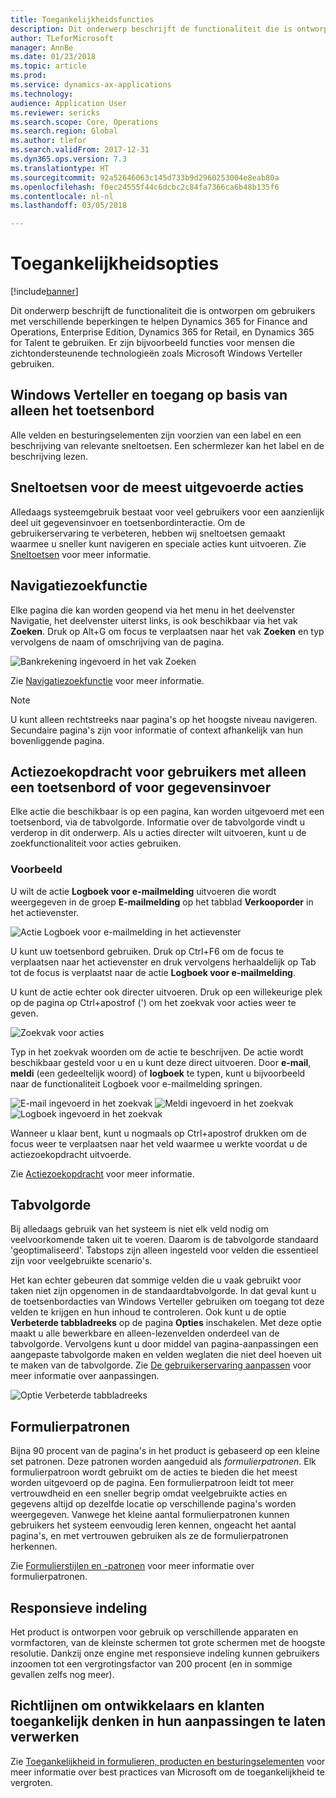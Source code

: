 ```yaml
---
title: Toegankelijkheidsfuncties
description: Dit onderwerp beschrijft de functionaliteit die is ontworpen om gebruikers met verschillende beperkingen te helpen Dynamics 365 for Finance and Operations, Enterprise Edition, Dynamics 365 for Retail, en Dynamics 365 for Talent te gebruiken.
author: TLeforMicrosoft
manager: AnnBe
ms.date: 01/23/2018
ms.topic: article
ms.prod: 
ms.service: dynamics-ax-applications
ms.technology: 
audience: Application User
ms.reviewer: sericks
ms.search.scope: Core, Operations
ms.search.region: Global
ms.author: tlefor
ms.search.validFrom: 2017-12-31
ms.dyn365.ops.version: 7.3
ms.translationtype: HT
ms.sourcegitcommit: 92a52646063c145d733b9d2960253004e8eab80a
ms.openlocfilehash: f0ec24555f44c6dcbc2c84fa7366ca6b48b135f6
ms.contentlocale: nl-nl
ms.lasthandoff: 03/05/2018

---
```


# <a name="accessibility-features"></a>Toegankelijkheidsopties

[!include[banner](../includes/banner.md)]

Dit onderwerp beschrijft de functionaliteit die is ontworpen om gebruikers met verschillende beperkingen te helpen Dynamics 365 for Finance and Operations, Enterprise Edition, Dynamics 365 for Retail, en Dynamics 365 for Talent te gebruiken. Er zijn bijvoorbeeld functies voor mensen die zichtondersteunende technologieën zoals Microsoft Windows Verteller gebruiken.

## <a name="windows-narrator-and-keyboard-only-access"></a>Windows Verteller en toegang op basis van alleen het toetsenbord

Alle velden en besturingselementen zijn voorzien van een label en een beschrijving van relevante sneltoetsen. Een schermlezer kan het label en de beschrijving lezen.

## <a name="shortcuts-for-the-most-frequently-performed-actions"></a>Sneltoetsen voor de meest uitgevoerde acties

Alledaags systeemgebruik bestaat voor veel gebruikers voor een aanzienlijk deel uit gegevensinvoer en toetsenbordinteractie. Om de gebruikerservaring te verbeteren, hebben wij sneltoetsen gemaakt waarmee u sneller kunt navigeren en speciale acties kunt uitvoeren. Zie [Sneltoetsen](shortcut-keys.md) voor meer informatie.

## <a name="navigation-search"></a>Navigatiezoekfunctie

Elke pagina die kan worden geopend via het menu in het deelvenster Navigatie, het deelvenster uiterst links, is ook beschikbaar via het vak **Zoeken**. Druk op Alt+G om focus te verplaatsen naar het vak **Zoeken** en typ vervolgens de naam of omschrijving van de pagina.

![Bankrekening ingevoerd in het vak Zoeken](media/6d08b0be32808221023e2aa92d69fd70.png)

Zie [Navigatiezoekfunctie](navigation-search.md) voor meer informatie.

> [!NOTE]
> U kunt alleen rechtstreeks naar pagina's op het hoogste niveau navigeren. Secundaire pagina's zijn voor informatie of context afhankelijk van hun bovenliggende pagina.

## <a name="action-search-for-keyboard-only-users-or-for-heads-down-data-entry"></a>Actiezoekopdracht voor gebruikers met alleen een toetsenbord of voor gegevensinvoer

Elke actie die beschikbaar is op een pagina, kan worden uitgevoerd met een toetsenbord, via de tabvolgorde. Informatie over de tabvolgorde vindt u verderop in dit onderwerp. Als u acties directer wilt uitvoeren, kunt u de zoekfunctionaliteit voor acties gebruiken.

### <a name="example"></a>Voorbeeld

U wilt de actie **Logboek voor e-mailmelding** uitvoeren die wordt weergegeven in de groep **E-mailmelding** op het tabblad **Verkooporder** in het actievenster.

![Actie Logboek voor e-mailmelding in het actievenster](media/f0d78399e7fafcd85ded1cd1e3d34f3c.jpg)

U kunt uw toetsenbord gebruiken. Druk op Ctrl+F6 om de focus te verplaatsen naar het actievenster en druk vervolgens herhaaldelijk op Tab tot de focus is verplaatst naar de actie **Logboek voor e-mailmelding**.

U kunt de actie echter ook directer uitvoeren. Druk op een willekeurige plek op de pagina op Ctrl+apostrof (') om het zoekvak voor acties weer te geven.

![Zoekvak voor acties](media/80f7e8c5ac412fdf2c8a12f7728f135a.jpg)

Typ in het zoekvak woorden om de actie te beschrijven. De actie wordt beschikbaar gesteld voor u en u kunt deze direct uitvoeren. Door **e-mail**, **meldi** (een gedeeltelijk woord) of **logboek** te typen, kunt u bijvoorbeeld naar de functionaliteit Logboek voor e-mailmelding springen.

![E-mail ingevoerd in het zoekvak](media/image4.png) ![Meldi ingevoerd in het zoekvak](media/image5.png) ![Logboek ingevoerd in het zoekvak](media/image6.png)

Wanneer u klaar bent, kunt u nogmaals op Ctrl+apostrof drukken om de focus weer te verplaatsen naar het veld waarmee u werkte voordat u de actiezoekopdracht uitvoerde.

Zie [Actiezoekopdracht](action-search.md) voor meer informatie.

## <a name="tab-sequence"></a>Tabvolgorde

Bij alledaags gebruik van het systeem is niet elk veld nodig om veelvoorkomende taken uit te voeren. Daarom is de tabvolgorde standaard 'geoptimaliseerd'. Tabstops zijn alleen ingesteld voor velden die essentieel zijn voor veelgebruikte scenario's.

Het kan echter gebeuren dat sommige velden die u vaak gebruikt voor taken niet zijn opgenomen in de standaardtabvolgorde. In dat geval kunt u de toetsenbordacties van Windows Verteller gebruiken om toegang tot deze velden te krijgen en hun inhoud te controleren. Ook kunt u de optie **Verbeterde tabbladreeks** op de pagina **Opties** inschakelen. Met deze optie maakt u alle bewerkbare en alleen-lezenvelden onderdeel van de tabvolgorde. Vervolgens kunt u door middel van pagina-aanpassingen een aangepaste tabvolgorde maken en velden weglaten die niet deel hoeven uit te maken van de tabvolgorde. Zie [De gebruikerservaring aanpassen](personalize-user-experience.md) voor meer informatie over aanpassingen.

![Optie Verbeterde tabbladreeks](media/8c0f12bbb3f26032997ef0ba95d89b6a.png)

## <a name="form-patterns"></a>Formulierpatronen

Bijna 90 procent van de pagina's in het product is gebaseerd op een kleine set patronen. Deze patronen worden aangeduid als *formulierpatronen*. Elk formulierpatroon wordt gebruikt om de acties te bieden die het meest worden uitgevoerd op de pagina. Een formulierpatroon leidt tot meer vertrouwdheid en een sneller begrip omdat veelgebruikte acties en gegevens altijd op dezelfde locatie op verschillende pagina's worden weergegeven. Vanwege het kleine aantal formulierpatronen kunnen gebruikers het systeem eenvoudig leren kennen, ongeacht het aantal pagina's, en met vertrouwen gebruiken als ze de formulierpatronen herkennen.

Zie [Formulierstijlen en -patronen](../../dev-itpro/user-interface/form-styles-patterns.md) voor meer informatie over formulierpatronen.

## <a name="responsive-layout"></a>Responsieve indeling

Het product is ontworpen voor gebruik op verschillende apparaten en vormfactoren, van de kleinste schermen tot grote schermen met de hoogste resolutie. Dankzij onze engine met responsieve indeling kunnen gebruikers inzoomen tot een vergrotingsfactor van 200 procent (en in sommige gevallen zelfs nog meer).

## <a name="guidance-to-help-developers-and-customers-incorporate-accessible-thinking-in-their-customizations"></a>Richtlijnen om ontwikkelaars en klanten toegankelijk denken in hun aanpassingen te laten verwerken

Zie [Toegankelijkheid in formulieren, producten en besturingselementen](../../dev-itpro/user-interface/enable-accessibility.md) voor meer informatie over best practices van Microsoft om de toegankelijkheid te vergroten.

